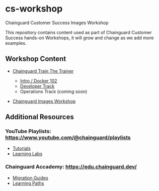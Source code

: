 # cs-workshop
Chainguard Customer Success Images Workshop

This repository contains content used as part of Chainguard Customer Success hands-on Workshops, it will grow and change as we add more examples.

## Workshop Content
* [Chainguard Train The Trainer](train-the-trainer/README.md)
  * [Intro / Docker 102](train-the-trainer/docker-102/README.md)
  * [Developer Track](train-the-trainer/developer-track/README.md)
  * Operations Track (coming soon)
  

* [Chainguard Images Workshop](images-workshop/README.md)
## Additional Resources

### YouTube Playlists: https://www.youtube.com/@chainguard/playlists

* [Tutorials](https://youtube.com/playlist?list=PLLjvkjPNmuZkXzbd8GlV0hjI0if6lf3G8)
* [Learning Labs](https://youtube.com/playlist?list=PLLjvkjPNmuZmvi2ZDXicVAWAC_mg2Jpgn)

### Chainguard Accademy: https://edu.chainguard.dev/

* [Migration Guides](https://edu.chainguard.dev/chainguard/migration/)
* [Learning Paths](https://edu.chainguard.dev/chainguard/learning-paths/)
